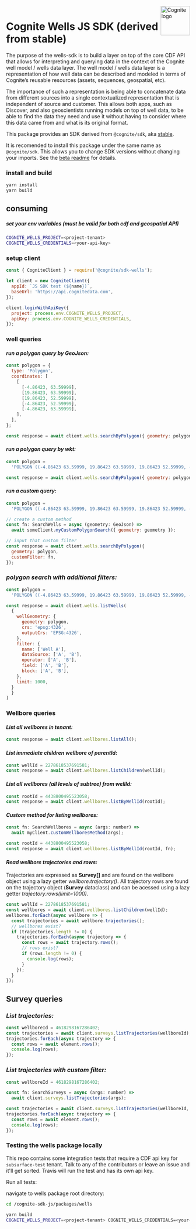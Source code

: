 <a href="https://cognite.com/">
    <img src="./cognite_logo.png" alt="Cognite logo" title="Cognite" align="right" height="80" />
</a>

# Cognite Wells JS SDK (derived from stable)

The purpose of the wells-sdk is to build a layer on top of the core CDF API that allows for interpreting and querying data in the context of the Cognite well model / wells data layer. The well model / wells data layer is a representation of how well data can be described and modeled in terms of Cognite’s reusable resources (assets, sequences, geospatial, etc).

The importance of such a representation is being able to concatenate data from different sources into a single contextualized representation that is independent of source and customer. This allows both apps, such as Discover, and also geoscientists running models on top of well data, to be able to find the data they need and use it without having to consider where this data came from and what is its original format.

This package provides an SDK derived from `@cognite/sdk`, aka
[stable](https://github.com/cognitedata/cognite-sdk-js/blob/master/packages/stable/README.md).

It is recomended to install this package under the same name as `@cognite/sdk`.
This allows you to change SDK versions without changing your imports.
See the [beta readme](https://github.com/cognitedata/cognite-sdk-js/blob/master/packages/beta/README.md) for details.

### install and build

```bash
yarn install
yarn build
```

## **consuming**

##### set your env variables (must be valid for both cdf and geospatial API)

```bash
COGNITE_WELLS_PROJECT=<project-tenant>
COGNITE_WELLS_CREDENTIALS=<your-api-key>
```

### setup client

```js
const { CogniteClient } = require('@cognite/sdk-wells');

let client = new CogniteClient({
  appId: `JS SDK test (${name})`,
  baseUrl: 'https://api.cognitedata.com',
});

client.loginWithApiKey({
  project: process.env.COGNITE_WELLS_PROJECT,
  apiKey: process.env.COGNITE_WELLS_CREDENTIALS,
});
```

### **well queries**

#### _run a polygon query by GeoJson:_

```js
const polygon = {
  type: 'Polygon',
  coordinates: [
    [
      [-4.86423, 63.59999],
      [19.86423, 63.59999],
      [19.86423, 52.59999],
      [-4.86423, 52.59999],
      [-4.86423, 63.59999],
    ],
  ],
};

const response = await client.wells.searchByPolygon({ geometry: polygon });
```

#### _run a polygon query by wkt:_

```js
const polygon =
  'POLYGON ((-4.86423 63.59999, 19.86423 63.59999, 19.86423 52.59999, -4.86423 52.59999, -4.86423 63.59999))';

const response = await client.wells.searchByPolygon({ geometry: polygon });
```

#### _run a custom query:_

```js
const polygon =
  'POLYGON ((-4.86423 63.59999, 19.86423 63.59999, 19.86423 52.59999, -4.86423 52.59999, -4.86423 63.59999))';

// create a custom method
const fn: SearchWells = async (geometry: GeoJson) =>
  await someClient.myCustomPolygonSearch({ geometry: geometry });

// input that custom filter
const response = await client.wells.searchByPolygon({
  geometry: polygon,
  customFilter: fn,
});
```

### _polygon search with additional filters:_

```js
const polygon =
  'POLYGON ((-4.86423 63.59999, 19.86423 63.59999, 19.86423 52.59999, -4.86423 52.59999, -4.86423 63.59999))';

const response = await client.wells.listWells(
  {
    wellGeometry: {
      geometry: polygon,
      crs: 'epsg:4326',
      outputCrs: 'EPSG:4326',
    },
    filter: {
      name: ['Well A'],
      dataSource: ['A', 'B'],
      operator: ['A', 'B'],
      field: ['A', 'B'],
      block: ['A', 'B'],
    },
    limit: 1000,
  }
  }
)
```

### **Wellbore queries**

#### _List all wellbores in tenant:_

```js
const response = await client.wellbores.listAll();
```

#### _List immediate children wellbore of parentId:_

```js
const wellId = 2278618537691581;
const response = await client.wellbores.listChildren(wellId);
```

#### _List all wellbores (all levels of subtree) from wellId:_

```js
const rootId = 4438800495523058;
const response = await client.wellbores.listByWellId(rootId);
```

#### _Custom method for listing wellbores:_

```js
const fn: SearchWellbores = async (args: number) =>
  await myClient.customWellboresMethod(args);

const rootId = 4438800495523058;
const response = await client.wellbores.listByWellId(rootId, fn);
```

#### _Read wellbore trajectories and rows:_

Trajectories are expressed as **Survey[]** and are found on the wellbore object using a lazy getter _wellbore.trajectory()_. All trajectory rows are found on the trajectory object (**Survey** dataclass) and can be acessed using a lazy getter _trajectory.rows(limit=1000)_.

```js
const wellId = 2278618537691581;
const wellbores = await client.wellbores.listChildren(wellId);
wellbores.forEach(async wellbore => {
  const trajectories = await wellbore.trajectories();
  // wellbores exist?
  if (trajectories.length != 0) {
    trajectories.forEach(async trajectory => {
      const rows = await trajectory.rows();
      // rows exist?
      if (rows.length != 0) {
        console.log(rows);
      }
    });
  }
});
```

## **Survey queries**

### _List trajectories:_

```js
const wellboreId = 4618298167286402;
const trajectories = await client.surveys.listTrajectories(wellboreId);
trajectories.forEach(async trajectory => {
  const rows = await element.rows();
  console.log(rows);
});
```

### _List trajectories with custom filter:_

```js
const wellboreId = 4618298167286402;

const fn: SearchSurveys = async (args: number) =>
  await client.surveys.listTrajectories(args);

const trajectories = await client.surveys.listTrajectories(wellboreId, fn);
trajectories.forEach(async trajectory => {
  const rows = await element.rows();
  console.log(rows);
});
```

### **Testing the wells package locally**

This repo contains some integration tests that require a CDF api key for `subsurface-test` tenant.
Talk to any of the contributors or leave an issue and it'll get sorted.
Travis will run the test and has its own api key.

Run all tests:

navigate to wells package root directory:

```bash
cd /cognite-sdk-js/packages/wells
```

```bash
yarn build
COGNITE_WELLS_PROJECT=<project-tenant> COGNITE_WELLS_CREDENTIALS=<your-api-key> yarn test
```
